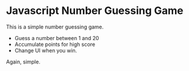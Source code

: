 # Javascript Number Guessing Game
This is a simple number guessing game.

- Guess a number between 1 and 20
- Accumulate points for high score
- Change UI when you win.

Again, simple.
